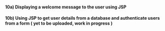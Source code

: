 #### 10a) Displaying a welcome message to the user using JSP
#### 10b) Using JSP to get user details from a database and authenticate users from a form ( yet to be uploaded, work in progress )
